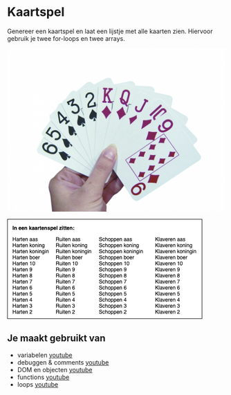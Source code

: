 # Kaartspel

Genereer een kaartspel en laat een lijstje met alle kaarten zien. Hiervoor gebruik je twee for-loops en twee arrays. 

![Kaartspel](images/speelkaart.jpeg)

![Kaartspel-ui](images/Kaartspel-ui.png)

## Je maakt gebruikt van
- variabelen [youtube](https://www.youtube.com/watch?v=A6YVhg9GgPE)
- debuggen & comments [youtube](https://www.youtube.com/watch?v=XUYCOm38SWY)
- DOM en objecten [youtube](https://www.youtube.com/watch?v=k81rBKqwDhU)
- functions [youtube](https://www.youtube.com/watch?v=lleIeTMaFRo)
-  loops [youtube](https://www.youtube.com/watch?v=8wJPgDNwxtE)